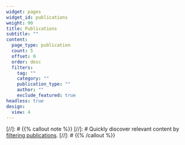 ```yaml
---
widget: pages
widget_id: publications
weight: 90
title: Publications
subtitle: ""
content:
  page_type: publication
  count: 5
  offset: 0
  order: desc
  filters:
    tag: ""
    category: ""
    publication_type: ""
    author: ""
    exclude_featured: true
headless: true
design:
  view: 4
---
```


[//]: # {{% callout note %}}
[//]: # Quickly discover relevant content by [filtering publications](./publication/).
[//]: # {{% /callout %}}
